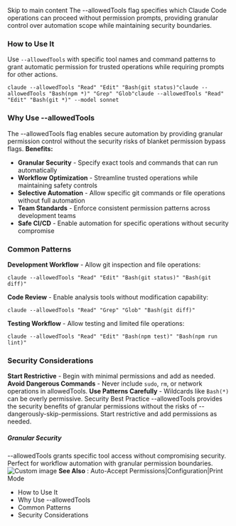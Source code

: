 Skip to main content
The --allowedTools flag specifies which Claude Code operations can proceed without permission prompts, providing granular control over automation scope while maintaining security boundaries.
### How to Use It​
Use `--allowedTools` with specific tool names and command patterns to grant automatic permission for trusted operations while requiring prompts for other actions.
```
claude --allowedTools "Read" "Edit" "Bash(git status)"claude --allowedTools "Bash(npm *)" "Grep" "Glob"claude --allowedTools "Read" "Edit" "Bash(git *)" --model sonnet
```

### Why Use --allowedTools​
The --allowedTools flag enables secure automation by providing granular permission control without the security risks of blanket permission bypass flags.
**Benefits:**
  * **Granular Security** - Specify exact tools and commands that can run automatically
  * **Workflow Optimization** - Streamline trusted operations while maintaining safety controls
  * **Selective Automation** - Allow specific git commands or file operations without full automation
  * **Team Standards** - Enforce consistent permission patterns across development teams
  * **Safe CI/CD** - Enable automation for specific operations without security compromise


### Common Patterns​
**Development Workflow** - Allow git inspection and file operations:
```
claude --allowedTools "Read" "Edit" "Bash(git status)" "Bash(git diff)"
```

**Code Review** - Enable analysis tools without modification capability:
```
claude --allowedTools "Read" "Grep" "Glob" "Bash(git diff)"
```

**Testing Workflow** - Allow testing and limited file operations:
```
claude --allowedTools "Read" "Edit" "Bash(npm test)" "Bash(npm run lint)"
```

### Security Considerations​
**Start Restrictive** - Begin with minimal permissions and add as needed.
**Avoid Dangerous Commands** - Never include `sudo`, `rm`, or network operations in allowedTools.
**Use Patterns Carefully** - Wildcards like `Bash(*)` can be overly permissive.
Security Best Practice
--allowedTools provides the security benefits of granular permissions without the risks of --dangerously-skip-permissions. Start restrictive and add permissions as needed.
##### Granular Security
--allowedTools grants specific tool access without compromising security. Perfect for workflow automation with granular permission boundaries.
![Custom image](https://www.claudelog.com/img/discovery/004.png)
**See Also** : Auto-Accept Permissions|Configuration|Print Mode
  * How to Use It
  * Why Use --allowedTools
  * Common Patterns
  * Security Considerations


